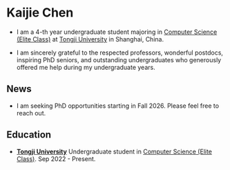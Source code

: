 # Kaijie Chen

- I am a 4-th year undergraduate student majoring in [Computer Science (Elite Class)](https://ghc.tongji.edu.cn/) at [Tongji University](https://en.tongji.edu.cn/) in Shanghai, China.

- I am sincerely grateful to the respected professors, wonderful postdocs, inspiring PhD seniors, and outstanding undergraduates who generously offered me help during my undergraduate years.

## News
- I am seeking PhD opportunities starting in Fall 2026. Please feel free to reach out.

## Education

- **[Tongji University](https://en.tongji.edu.cn/)**
Undergraduate student in [Computer Science (Elite Class)](https://ghc.tongji.edu.cn/). Sep 2022 - Present.
